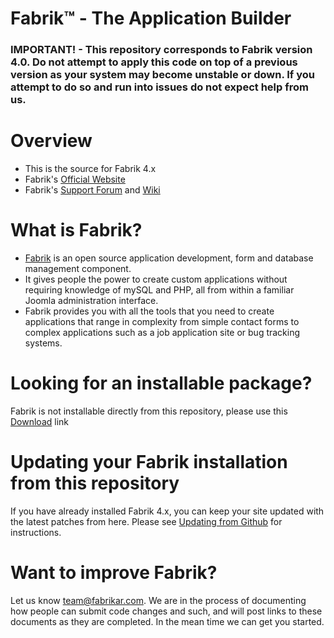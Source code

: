 Fabrik™ - The Application Builder
====================

### IMPORTANT! - This repository corresponds to Fabrik version 4.0. Do not attempt to apply this code on top of a previous version as your system may become unstable or down. If you attempt to do so and run into issues do not expect help from us.

Overview
====================
* This is the source for Fabrik 4.x
* Fabrik's [Official Website](https://www.fabrikar.com)
* Fabrik's [Support Forum](https://fabrikar.com/forums/index.php) and [Wiki](https://fabrikar.com/forums/index.php?wiki/index/)

What is Fabrik?
====================
* [Fabrik](https://fabrikar.com/what-is-fabrik) is an open source application development, form and database management component.
* It gives people the power to create custom applications without requiring knowledge of mySQL and PHP, all from within a familiar Joomla administration interface.
* Fabrik provides you with all the tools that you need to create applications that range in complexity from simple contact forms to complex applications such as a job application site or bug tracking systems.

Looking for an installable package?
====================
Fabrik is not installable directly from this repository, please use this [Download](https://fabrikar.com/download) link

Updating your Fabrik installation from this repository
====================
If you have already installed Fabrik 4.x, you can keep your site updated with the latest patches from here. Please see [Updating from Github](https://fabrikar.com/forums/index.php?wiki/update-from-github/) for instructions.

Want to improve Fabrik?
====================
Let us know [team@fabrikar.com](mailto:team@fabrikar.com?subject=I%20want%20to%20help). We are in the process of documenting how people can submit code changes and such, and will post links to these documents as they are completed. In the mean time we can get you started.